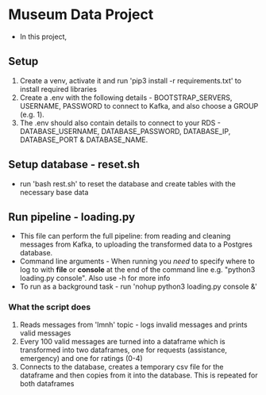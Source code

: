 # Museum Data Project

* In this project,

## Setup

1. Create a venv, activate it and run 'pip3 install -r requirements.txt' to install required libraries
2. Create a .env with the following details - BOOTSTRAP_SERVERS, USERNAME, PASSWORD to connect to Kafka, and also choose a GROUP (e.g. 1).
3. The .env should also contain details to connect to your RDS - DATABASE_USERNAME, DATABASE_PASSWORD, DATABASE_IP, DATABASE_PORT & DATABASE_NAME.

## Setup database - reset.sh
* run 'bash rest.sh' to reset the database and create tables with the necessary base data


## Run pipeline - loading.py

* This file can perform the full pipeline: from reading and cleaning messages from Kafka, to uploading the transformed data to a Postgres database.
* Command line arguments - When running you *need* to specify where to log to with __file__ or __console__ at the end of the command line e.g. "python3 loading.py console". Also use -h for more info
* To run as a background task - run 'nohup python3 loading.py console &'

### What the script does
1. Reads messages from 'lmnh' topic - logs invalid messages and prints valid messages
2. Every 100 valid messages are turned into a dataframe which is transformed into two dataframes, one for requests (assistance, emergency) and one for ratings (0-4)
3. Connects to the database, creates a temporary csv file for the dataframe and then copies from it into the database. This is repeated for both dataframes


